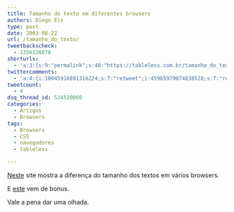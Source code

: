 ```yaml
---
title: Tamanho do texto em diferentes browsers
authors: Diego Eis
type: post
date: 2003-08-22
url: /tamanho_do_texto/
tweetbackscheck:
  - 1356128078
shorturls:
  - 'a:3:{s:9:"permalink";s:40:"https://tableless.com.br/tamanho_do_texto";s:7:"tinyurl";s:26:"https://tinyurl.com/4487ndz";s:4:"isgd";s:19:"https://is.gd/cWBiY2";}'
twittercomments:
  - 'a:4:{i:10045916891316224;s:7:"retweet";i:45965979074838528;s:7:"retweet";i:48453696178229248;s:7:"retweet";i:50651302912462848;s:7:"retweet";}'
tweetcount:
  - 4
dsq_thread_id: 524520060
categories:
  - Artigos
  - Browsers
tags:
  - Browsers
  - CSS
  - navegadores
  - tableless

---
```

[Neste][1] site mostra a diferença do tamanho dos textos em vários browsers.
  
E [este][2] vem de bonus.
  
Vale a pena dar uma olhada.

 [1]: https://www.thenoodleincident.com/tutorials/box_lesson/font/browser.html
 [2]: https://www.thenoodleincident.com/tutorials/typography/incremental_differences.html